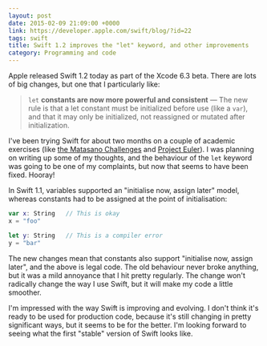 ```yaml
---
layout: post
date: 2015-02-09 21:09:00 +0000
link: https://developer.apple.com/swift/blog/?id=22
tags: swift
title: Swift 1.2 improves the "let" keyword, and other improvements
category: Programming and code
---
```


Apple released Swift 1.2 today as part of the Xcode 6.3 beta. There are lots of big changes, but one that I particularly like:

> `let` **constants are now more powerful and consistent** — The new rule is that a let constant must be initialized before use (like a `var`), and that it may only be initialized, not reassigned or mutated after initialization.

I've been trying Swift for about two months on a couple of academic exercises (like [the Matasano Challenges][2] and [Project Euler][3]). I was planning on writing up some of my thoughts, and the behaviour of the `let` keyword was going to be one of my complaints, but now that seems to have been fixed. Hooray!

In Swift 1.1, variables supported an "initialise now, assign later" model, whereas constants had to be assigned at the point of initialisation:

```swift
var x: String   // This is okay
x = "foo"

let y: String   // This is a compiler error
y = "bar"
```

The new changes mean that constants also support "initialise now, assign later", and the above is legal code. The old behaviour never broke anything, but it was a mild annoyance that I hit pretty regularly. The change won't radically change the way I use Swift, but it will make my code a little smoother.

I'm impressed with the way Swift is improving and evolving. I don't think it's ready to be used for production code, because it's still changing in pretty significant ways, but it seems to be for the better. I'm looking forward to seeing what the first "stable" version of Swift looks like.

[1]: https://developer.apple.com/swift/blog/?id=22
[2]: http://cryptopals.com/
[3]: https://projecteuler.net/
